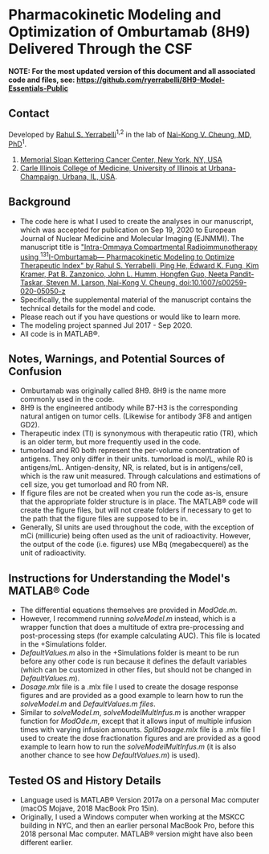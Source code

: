 # Pharmacokinetic Modeling and Optimization of Omburtamab (8H9) Delivered Through the CSF  

**NOTE: For the most updated version of this document and all associated code and files, see: https://github.com/ryerrabelli/8H9-Model-Essentials-Public**

## Contact  

 Developed by [Rahul S. Yerrabelli](https://orcid.org/0000-0002-7670-9601)<sup>1,2</sup> in the lab of [Nai-Kong V. Cheung, MD, PhD](https://orcid.org/0000-0001-6323-5171
)<sup>1</sup>.  
 1. [Memorial Sloan Kettering Cancer Center, New York, NY, USA](https://www.mskcc.org/research-areas/labs/nai-kong-cheung)  
 1. [Carle Illinois College of Medicine, University of Illinois at Urbana-Champaign, Urbana, IL, USA](https://medicine.illinois.edu/).  
 


## Background  
* The code here is what I used to create the analyses in our manuscript, which was accepted for publication on Sep 19, 2020 to European Journal of Nuclear Medicine and Molecular Imaging (EJNMMI). The manuscript title is ["Intra-Ommaya Compartmental Radioimmunotherapy using <sup>131</sup>I-Omburtamab— Pharmacokinetic Modeling to Optimize Therapeutic Index" by Rahul S. Yerrabelli, Ping He, Edward K. Fung, Kim Kramer, Pat B. Zanzonico, John L. Humm, Hongfen Guo, Neeta Pandit-Taskar, Steven M. Larson, Nai-Kong V. Cheung. doi:10.1007/s00259-020-05050-z](https://doi.org/10.1007/s00259-020-05050-z)  
* Specifically, the supplemental material of the manuscript contains the technical details for the model and code.
* Please reach out if you have questions or would like to learn more.  
* The modeling project spanned Jul 2017 - Sep 2020.  
* All code is in MATLAB®.


## Notes, Warnings, and Potential Sources of Confusion  
* Omburtamab was originally called 8H9. 8H9 is the name more commonly used in the code.  
* 8H9 is the engineered antibody while B7-H3 is the corresponding natural antigen on tumor cells. (Likewise for antibody 3F8 and antigen GD2).  
* Therapeutic index (TI) is synonymous with therapeutic ratio (TR), which is an older term, but more frequently used in the code.  
* tumorload and R0 both represent the per-volume concentration of antigens. They only differ in their units. tumorload is mol/L, while R0 is antigens/mL. Antigen-density, NR, is related, but is in antigens/cell, which is the raw unit measured. Through calculations and estimations of cell size, you get tumorload and R0 from NR.  
* If figure files are not be created when you run the code as-is, ensure that the appropriate folder structure is in place. The MATLAB® code will create the figure files, but will not create folders if necessary to get to the path that the figure files are supposed to be in.  
* Generally, SI units are used throughout the code, with the exception of mCi (millicurie) being often used as the unit of radioactivity. However, the output of the code (i.e. figures) use MBq (megabecquerel) as the unit of radioactivity.


## Instructions for Understanding the Model's MATLAB® Code  
* The differential equations themselves are provided in _ModOde.m_. 
* However, I recommend running _solveModel.m_ instead, which is a wrapper function that does a multitude of extra pre-processing and post-processing steps (for example calculating AUC). This file is located in the +Simulations folder.
* _DefaultValues.m_ also in the +Simulations folder is meant to be run before any other code is run because it defines the default variables (which can be customized in other files, but should not be changed in _DefaultValues.m_). 
* _Dosage.mlx_ file is a .mlx file I used to create the dosage response figures and are provided as a good example to learn how to run the _solveModel.m_ and _DefaultValues.m files_.  
* Similar to _solveModel.m_, _solveModelMultInfus.m_ is another wrapper function for _ModOde.m_, except that it allows input of multiple infusion times with varying infusion amounts. _SplitDosage.mlx_ file is a .mlx file I used to create the dose fractionation figures and are provided as a good example to learn how to run the _solveModelMultInfus.m_ (it is also another chance to see how _DefaultValues.m_) is used).  

 

## Tested OS and History Details  
* Language used is MATLAB® Version 2017a on a personal Mac computer (macOS Mojave, 2018 MacBook Pro 15in).  
* Originally, I used a Windows computer when working at the MSKCC building in NYC, and then an earlier personal MacBook Pro, before this 2018 personal Mac computer. MATLAB® version might have also been different earlier.  
